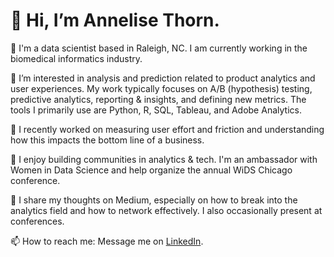 # 👋 Hi, I’m Annelise Thorn.

💼 I'm a data scientist based in Raleigh, NC. I am currently working in the biomedical informatics industry.

👀 I’m interested in analysis and prediction related to product analytics and user experiences. My work typically focuses on A/B (hypothesis) testing, predictive analytics, reporting & insights, and defining new metrics. The tools I primarily use are Python, R, SQL, Tableau, and Adobe Analytics.

🌱 I recently worked on measuring user effort and friction and understanding how this impacts the bottom line of a business.

💞️ I enjoy building communities in analytics & tech. I'm an ambassador with Women in Data Science and help organize the annual WiDS Chicago conference.

📝 I share my thoughts on Medium, especially on how to break into the analytics field and how to network effectively. I also occasionally present at conferences.

📫 How to reach me: Message me on [LinkedIn](https://www.linkedin.com/in/annelisethorn/).
